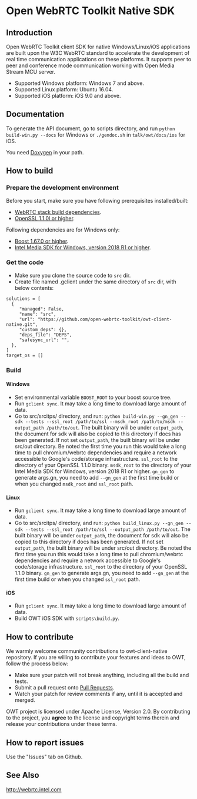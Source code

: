 # Open WebRTC Toolkit Native SDK

## Introduction
Open WebRTC Toolkit client SDK for native Windows/Linux/iOS applications are built upon the W3C WebRTC standard to accelerate the development of real time communication applications on these platforms. It supports peer to peer and conference mode communication working with Open Media Stream MCU server.

- Supported Windows platform: Windows 7 and above.
- Supported Linux platform: Ubuntu 16.04.
- Supported iOS platform: iOS 9.0 and above.

## Documentation
To generate the API document, go to scripts directory, and run `python build-win.py --docs` for Windows or `./gendoc.sh` in `talk/owt/docs/ios` for iOS.

You need [Doxygen](http://www.doxygen.nl/) in your path.

## How to build

### Prepare the development environment
Before you start, make sure you have following prerequisites installed/built:

- [WebRTC stack build dependencies](https://webrtc.org/native-code/development/prerequisite-sw/).
- [OpenSSL 1.1.0l or higher](https://www.openssl.org/source/).

Following dependencies are for Windows only:

- [Boost 1.67.0 or higher](https://www.boost.org/users/download/).
- [Intel Media SDK for Windows, version 2018 R1 or higher](https://software.intel.com/en-us/media-sdk/choose-download/client).

### Get the code
- Make sure you clone the source code to `src` dir.
- Create file named .gclient under the same directory of `src` dir, with below contents:

```
solutions = [ 
  {  
     "managed": False,  
     "name": "src",  
     "url": "https://github.com/open-webrtc-toolkit/owt-client-native.git",  
     "custom_deps": {},  
     "deps_file": "DEPS",  
     "safesync_url": "",  
  },  
]  
target_os = []  
```

### Build
#### Windows
- Set environmental variable ````BOOST_ROOT```` to your boost source tree.
- Run `gclient sync`. It may take a long time to download large amount of data.
- Go to src/srcitps/ directory, and run: `python build-win.py --gn_gen --sdk --tests --ssl_root /path/to/ssl --msdk_root /path/to/msdk --output_path /path/to/out`. The built binary will be under `output_path`, the document for sdk will also be copied to this directory if docs has been generated. If not set `output_path`, the built binary will be under src/out directory. Be noted the first time you run this would take a long time to pull chromium/webrtc dependencies and require a network accessible to Google's code/storage infrastructure. `ssl_root` to the directory of your OpenSSL 1.1.0 binary. `msdk_root` to the directory of your Intel Media SDK for Windows, version 2018 R1 or higher. `gn_gen` to generate args.gn, you need to add `--gn_gen` at the first time build or when you changed `msdk_root` and `ssl_root` path.

#### Linux
- Run `gclient sync`. It may take a long time to download large amount of data.
- Go to src/srcitps/ directory, and run: `python build_linux.py --gn_gen --sdk --tests --ssl_root /path/to/ssl --output_path /path/to/out`. The built binary will be under `output_path`, the document for sdk will also be copied to this directory if docs has been generated. If not set `output_path`, the built binary will be under src/out directory. Be noted the first time you run this would take a long time to pull chromium/webrtc dependencies and require a network accessible to Google's code/storage infrastructure. `ssl_root` to the directory of your OpenSSL 1.1.0 binary. `gn_gen` to generate args.gn, you need to add `--gn_gen` at the first time build or when you changed `ssl_root` path.

#### iOS
- Run `gclient sync`. It may take a long time to download large amount of data.
- Build OWT iOS SDK with `scripts\build.py`.


## How to contribute
We warmly welcome community contributions to owt-client-native repository. If you are willing to contribute your features and ideas to OWT, follow the process below:

- Make sure your patch will not break anything, including all the build and tests.
- Submit a pull request onto [Pull Requests](https://github.com/open-webrtc-toolkit/owt-client-native/pulls).
- Watch your patch for review comments if any, until it is accepted and merged.

OWT project is licensed under Apache License, Version 2.0. By contributing to the project, you **agree** to the license and copyright terms therein and release your contributions under these terms.

## How to report issues
Use the "Issues" tab on Github.

## See Also
http://webrtc.intel.com
 

